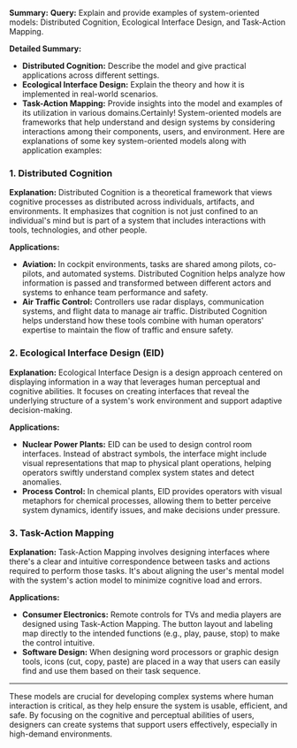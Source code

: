 **Summary:**
**Query:** Explain and provide examples of system-oriented models: Distributed Cognition, Ecological Interface Design, and Task-Action Mapping.

**Detailed Summary:**
- **Distributed Cognition:** Describe the model and give practical applications across different settings.
- **Ecological Interface Design:** Explain the theory and how it is implemented in real-world scenarios.
- **Task-Action Mapping:** Provide insights into the model and examples of its utilization in various domains.Certainly! System-oriented models are frameworks that help understand and design systems by considering interactions among their components, users, and environment. Here are explanations of some key system-oriented models along with application examples:

### 1. Distributed Cognition
**Explanation:**
Distributed Cognition is a theoretical framework that views cognitive processes as distributed across individuals, artifacts, and environments. It emphasizes that cognition is not just confined to an individual's mind but is part of a system that includes interactions with tools, technologies, and other people.

**Applications:**
- **Aviation:** In cockpit environments, tasks are shared among pilots, co-pilots, and automated systems. Distributed Cognition helps analyze how information is passed and transformed between different actors and systems to enhance team performance and safety.
- **Air Traffic Control:** Controllers use radar displays, communication systems, and flight data to manage air traffic. Distributed Cognition helps understand how these tools combine with human operators' expertise to maintain the flow of traffic and ensure safety.

### 2. Ecological Interface Design (EID)
**Explanation:**
Ecological Interface Design is a design approach centered on displaying information in a way that leverages human perceptual and cognitive abilities. It focuses on creating interfaces that reveal the underlying structure of a system's work environment and support adaptive decision-making.

**Applications:**
- **Nuclear Power Plants:** EID can be used to design control room interfaces. Instead of abstract symbols, the interface might include visual representations that map to physical plant operations, helping operators swiftly understand complex system states and detect anomalies.
- **Process Control:** In chemical plants, EID provides operators with visual metaphors for chemical processes, allowing them to better perceive system dynamics, identify issues, and make decisions under pressure.

### 3. Task-Action Mapping
**Explanation:**
Task-Action Mapping involves designing interfaces where there's a clear and intuitive correspondence between tasks and actions required to perform those tasks. It's about aligning the user's mental model with the system's action model to minimize cognitive load and errors.

**Applications:**
- **Consumer Electronics:** Remote controls for TVs and media players are designed using Task-Action Mapping. The button layout and labeling map directly to the intended functions (e.g., play, pause, stop) to make the control intuitive.
- **Software Design:** When designing word processors or graphic design tools, icons (cut, copy, paste) are placed in a way that users can easily find and use them based on their task sequence.

---

These models are crucial for developing complex systems where human interaction is critical, as they help ensure the system is usable, efficient, and safe. By focusing on the cognitive and perceptual abilities of users, designers can create systems that support users effectively, especially in high-demand environments.